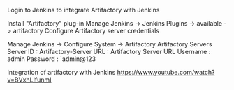 Login to Jenkins to integrate Artifactory with Jenkins

Install "Artifactory" plug-in
Manage Jenkins -> Jenkins Plugins -> available -> artifactory
Configure Artifactory server credentials

Manage Jenkins -> Configure System -> Artifactory
Artifactory Servers
Server ID : Artifactory-Server
URL : Artifactory Server URL
Username : admin
Password : `admin@123


Integration of artifactory  with Jenkins https://www.youtube.com/watch?v=BVxhLIfunmI
